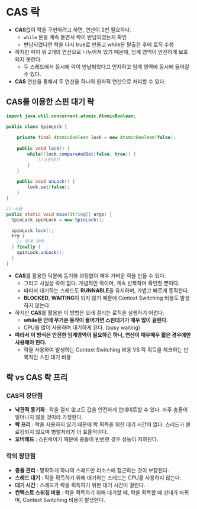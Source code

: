# CAS 락

- **CAS**없이 락을 구현하려고 하면, 연산이 2번 필요하다.
  - `while` 문을 계속 돌면서 락이 반납되었는지 확인
  - 반납되었다면 락을 다시 true로 만들고 while문 탈출한 후에 로직 수행
- 하지만 락이 위 2개의 연산으로 나누어져 있기 때문에, 임계 영역이 안전하게 보호되지 못한다.
  - 두 스레드에서 동시에 락이 반납되었다고 인지하고 임계 영역에 동시에 들어갈 수 있다.
- **CAS** 연산을 통해서 두 연산을 하나의 원자적 연산으로 처리할 수 있다.

## CAS를 이용한 스핀 대기 락

```java
import java.util.concurrent.atomic.AtomicBoolean;

public class SpinLock {
	
	private final AtomicBoolean lock = new AtomicBoolean(false);
	
	public void lock() {
		while(!lock.compareAndSet(false, true)) {
			//스핀대기
		}
	}
	
	public void unLock() {
		lock.set(false);
	}
}

// 사용
public static void main(String[] args) {
  SpinLock spinLock = new SpinLock();

  spinLock.lock();
  try {
    // 임계 영역
  } finally {
    spinLock.unLock();
  }
}
```

- **CAS**를 활용한 덕분에 동기화 과정없이 매우 가벼운 락을 만들 수 있다.
  - 그리고 사실상 락이 없다. 개념적인 락이며, 계속 반복하며 확인할 뿐이다.
  - 따라서 대기하는 스레드도 **RUNNABLE**을 유지하며, 가볍고 빠르게 동작한다.
  - **BLOCKED**, **WAITING**이 되지 않기 때문에 Context Switching 비용도 발생하지 않는다.
- 하지만 **CAS**를 활용한 이 방법은 오래 걸리는 로직을 실행하기 어렵다.
  - **while문 안에 무거운 동작이 들어가면 스핀대기가 매우 많이 걸린다.**
  - CPU를 많이 사용하며 대기하게 된다. (busy waiting)
- **따라서 이 방식은 안전한 임계영역이 필요하긴 하나, 연산이 매우매우 짧은 경우에만 사용해야 한다.**
  - 락을 사용하여 발생하는 Context Switching 비용 VS 락 획득을 체크하는 반복적인 스핀 대기 비용

## 락 vs CAS 락 프리

### CAS의 장단점

- **낙관적 동기화** : 락을 걸지 않고도 값을 안전하게 업데이트할 수 있다. 자주 충돌이 일어나지 않을 것이라 가정한다.
- **락 프리** : 락을 사용하지 않기 때문에 락 획득을 위한 대기 시간이 없다. 스레드가 블로킹되지 않으며 병렬처리가 더 효율적이다.
- **오버헤드** : 스핀락이기 때문에 충돌이 빈번한 경우 성능이 저하된다.

### 락의 장단점

- **충돌 관리** : 명확하게 하나의 스레드만 리소스에 접근하는 것이 보장된다.
- **스레드 대기** : 락을 획득하기 위해 대기하는 스레드는 CPU를 사용하지 않는다.
- **대기 시간** : 스레드가 락을 획득하기 위한 대기 시간이 걸린다.
- **컨텍스트 스위칭 비용** : 락을 획득하기 위해 대기할 때, 락을 획득할 때 상태가 바뀌며, Context Switching 비용이 발생한다.
